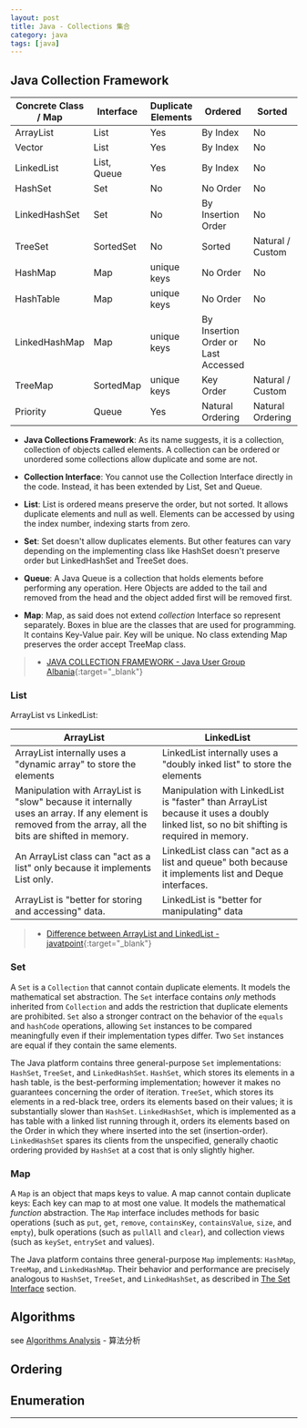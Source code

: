 ```yaml
---
layout: post
title: Java - Collections 集合
category: java
tags: [java]
---
```


## Java Collection Framework

<table>
    <thead>
        <tr>
            <th>Concrete Class / Map</th>
            <th>Interface</th>
            <th>Duplicate Elements</th>
            <th>Ordered</th>
            <th>Sorted</th>
            <th>Allow Null</th>
        </tr>
    </thead>
    <tbody>
        <tr>
            <td>ArrayList</td>
            <td>List</td>
            <td>Yes</td>
            <td>By Index</td>
            <td>No</td>
            <td>Yes</td>
        </tr>
        <tr>
            <td>Vector</td>
            <td>List</td>
            <td>Yes</td>
            <td>By Index</td>
            <td>No</td>
            <td>Yes</td>
        </tr>
        <tr>
            <td>LinkedList</td>
            <td>List, Queue</td>
            <td>Yes</td>
            <td>By Index</td>
            <td>No</td>
            <td>Yes</td>
        </tr>
        <tr>
            <td>HashSet</td>
            <td>Set</td>
            <td>No</td>
            <td>No Order</td>
            <td>No</td>
            <td>Yes</td>
        </tr>
        <tr>
            <td>LinkedHashSet</td>
            <td>Set</td>
            <td>No</td>
            <td>By Insertion Order</td>
            <td>No</td>
            <td>Yes</td>
        </tr>
        <tr>
            <td>TreeSet</td>
            <td>SortedSet</td>
            <td>No</td>
            <td>Sorted</td>
            <td>Natural / Custom</td>
            <td>No</td>
        </tr>
        <tr>
            <td>HashMap</td>
            <td>Map</td>
            <td>unique keys</td>
            <td>No Order</td>
            <td>No</td>
            <td>Yes</td>
        </tr>
        <tr>
            <td>HashTable</td>
            <td>Map</td>
            <td>unique keys</td>
            <td>No Order</td>
            <td>No</td>
            <td>No</td>
        </tr>
        <tr>
            <td>LinkedHashMap</td>
            <td>Map</td>
            <td>unique keys</td>
            <td>By Insertion Order or Last Accessed</td>
            <td>No</td>
            <td>Yes</td>
        </tr>
        <tr>
            <td>TreeMap</td>
            <td>SortedMap</td>
            <td>unique keys</td>
            <td>Key Order</td>
            <td>Natural / Custom</td>
            <td>No</td>
        </tr>
        <tr>
            <td>Priority</td>
            <td>Queue</td>
            <td>Yes</td>
            <td>Natural Ordering</td>
            <td>Natural Ordering</td>
            <td>No</td>
        </tr>                                                
    </tbody>
</table>

- **Java Collections Framework**: As its name suggests, it is a collection, collection of objects called elements. 
A collection can be ordered or unordered some collections allow duplicate and some are not.

- **Collection Interface**: You cannot use the Collection Interface directly in the code. Instead, it has been extended by List, Set and Queue.

- **List**: List is ordered means preserve the order, but not sorted. It allows duplicate elements and null as well. Elements can be accessed by using the index number, indexing starts from zero.

- **Set**: Set doesn't allow duplicates elements. But other features can vary depending on the implementing class like HashSet doesn't preserve order but LinkedHashSet and TreeSet does.

- **Queue**: A Java Queue is a collection that holds elements before performing any operation. Here Objects are added to the tail and removed from the head and the object added first will be removed 
first.

- **Map**: Map, as said does not extend *collection* Interface so represent separately. Boxes in blue are the classes that are used for programming. It contains Key-Value pair. 
Key will be unique. No class extending Map preserves the order accept TreeMap class.

> - [JAVA COLLECTION FRAMEWORK - Java User Group Albania](https://jugalbania.wordpress.com/2018/01/09/java-collection-framework/){:target="_blank"}

### List

ArrayList vs LinkedList:

<table>
    <thead>
        <tr>
            <th>ArrayList</th>
            <th>LinkedList</th>
        </tr>
    </thead>
    <tbody>
        <tr>
            <td>ArrayList internally uses a "dynamic array" to store the elements</td>
            <td>LinkedList internally uses a "doubly inked list" to store the elements</td>
        </tr>
        <tr>
            <td>Manipulation with ArrayList is "slow"
             because it internally uses an array. If any
             element is removed from the array, all the bits
             are shifted in memory.</td>
            <td>Manipulation with LinkedList is "faster"
             than ArrayList because it uses a doubly
             linked list, so no bit shifting is required
             in memory.</td>
        </tr>
        <tr>
            <td>An ArrayList class can "act as a list" only
             because it implements List only.</td>
            <td>LinkedList class can "act as a list and
             queue" both because it implements list
             and Deque interfaces.</td>
        </tr>
        <tr>
            <td>ArrayList is "better for storing and
             accessing" data.</td>
            <td>LinkedList is "better for manipulating"
             data</td>
        </tr>     
    </tbody>
</table>

> - [Difference between ArrayList and LinkedList - javatpoint](https://www.javatpoint.com/difference-between-arraylist-and-linkedlist){:target="_blank"}

### Set

A `Set` is a `Collection` that cannot contain duplicate elements. It models the mathematical set abstraction. The `Set` interface contains *only* methods inherited from `Collection` and adds the 
restriction that duplicate elements are prohibited. `Set` also a stronger contract on the behavior of the `equals` and `hashCode` operations, allowing `Set` instances to be compared meaningfully 
even if their implementation types differ. Two `Set` instances are equal if they contain the same elements.

The Java platform contains three general-purpose `Set` implementations: `HashSet`, `TreeSet`, and `LinkedHashSet`. `HashSet`, which stores its elements in a hash table, is the best-performing 
implementation; however it makes no guarantees concerning the order of iteration. `TreeSet`, which stores its elements in a red-black tree, orders its elements based on their values; it is 
substantially slower than `HashSet`. `LinkedHashSet`, which is implemented as a has table with a linked list running through it, orders its elements based on the Order in which they where inserted 
into the set (insertion-order). `LinkedHashSet` spares its clients from the unspecified, generally chaotic ordering provided by `HashSet` at a cost that is only slightly higher.

### Map

A `Map` is an object that maps keys to value. A map cannot contain duplicate keys: Each key can map to at most one value. It models the mathematical *function* abstraction. The `Map` interface 
includes methods for basic operations (such as `put`, `get`, `remove`, `containsKey`, `containsValue`, `size`, and `empty`), bulk operations (such as `pullAll` and `clear`), and collection views 
(such as `keySet`, `entrySet` and values).

The Java platform contains three general-purpose `Map` implements: `HashMap`, `TreeMap`, and `LinkedHashMap`. Their behavior and performance are precisely analogous to `HashSet`, `TreeSet`, and 
`LinkedHashSet`, as described in [The Set Interface](#set) section.

## Algorithms

see [Algorithms Analysis](http://www.hauchenglee.com/algorithms/2019/11/12/algorithms-analysis.html) - 算法分析

## Ordering

## Enumeration

---